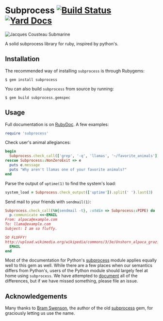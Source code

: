 # Subprocess [![Build Status](https://travis-ci.org/stripe/subprocess.svg?branch=master)](https://travis-ci.org/stripe/subprocess) [![Yard Docs](http://img.shields.io/badge/yard-docs-blue.svg)](http://rubydoc.info/github/stripe/subprocess/Subprocess)

![Jacques Cousteau Submarine](http://i.imgur.com/lmej24F.jpg)

A solid subprocess library for ruby, inspired by python's.

Installation
------------

The recommended way of installing `subprocess` is through Rubygems:

    $ gem install subprocess

You can also build `subprocess` from source by running:

    $ gem build subprocess.gemspec

Usage
-----

Full documentation is on [RubyDoc][rubydoc]. A few examples:

```ruby
require 'subprocess'
```

Check user's animal allegiances:

```ruby
begin
  Subprocess.check_call(['grep', '-q', 'llamas', '~/favorite_animals'])
rescue Subprocess::NonZeroExit => e
  puts e.message
  puts "Why aren't llamas one of your favorite animals?"
end
```

Parse the output of `uptime(1)` to find the system's load:

```ruby
system_load = Subprocess.check_output(['uptime']).split(' ').last(3)
```

Send mail to your friends with `sendmail(1)`:

```ruby
Subprocess.check_call(%W{sendmail -t}, :stdin => Subprocess::PIPE) do |p|
  p.communicate <<-EMAIL
From: alpaca@example.com
To: llama@example.com
Subject: I am so fluffy.

SO FLUFFY!
http://upload.wikimedia.org/wikipedia/commons/3/3e/Unshorn_alpaca_grazing.jpg
  EMAIL
end
```

Most of the documentation for Python's [subprocess][python] module applies
equally well to this gem as well. While there are a few places when our
semantics differs from Python's, users of the Python module should largely feel
at home using `subprocess`. We have attempted to [document][rubydoc] all of the
differences, but if we have missed something, please file an issue.

[python]: http://docs.python.org/library/subprocess.html
[rubydoc]: http://rubydoc.info/github/stripe/subprocess/Subprocess

Acknowledgements
----------------

Many thanks to [Bram Swenson][bram], the author of the old [subprocess][old]
gem, for graciously letting us use the name.

[bram]: https://github.com/bramswenson
[old]: https://github.com/bramswenson/subprocess
